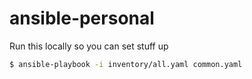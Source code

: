# ansible-personal

Run this locally so you can set stuff up

```bash
$ ansible-playbook -i inventory/all.yaml common.yaml 
```